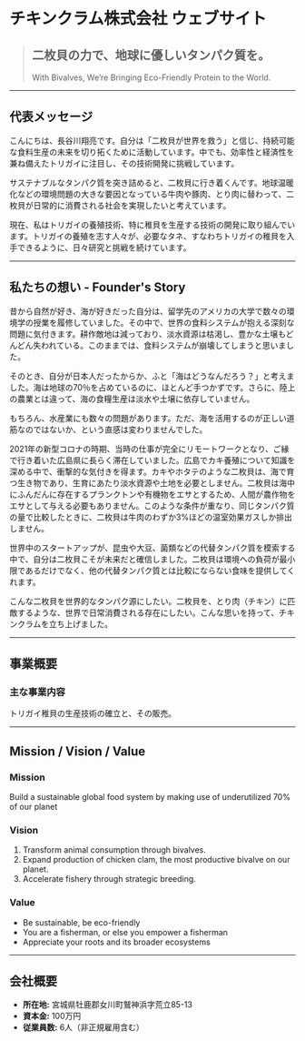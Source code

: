 # チキンクラム株式会社 ウェブサイト

> ## 二枚貝の力で、地球に優しいタンパク質を。
> With Bivalves, We’re Bringing Eco-Friendly Protein to the World.

---

## 代表メッセージ

こんにちは、長谷川翔亮です。自分は「二枚貝が世界を救う」と信じ、持続可能な食料生産の未来を切り拓くために活動しています。中でも、効率性と経済性を兼ね備えたトリガイに注目し、その技術開発に挑戦しています。

サステナブルなタンパク質を突き詰めると、二枚貝に行き着くんです。地球温暖化などの環境問題の大きな要因となっている牛肉や豚肉、とり肉に替わって、二枚貝が日常的に消費される社会を実現したいと考えています。

現在、私はトリガイの養殖技術、特に稚貝を生産する技術の開発に取り組んでいます。トリガイの養殖を志す人々が、必要なタネ、すなわちトリガイの稚貝を入手できるように、日々研究と挑戦を続けています。

---

## 私たちの想い - Founder's Story

昔から自然が好き、海が好きだった自分は、留学先のアメリカの大学で数々の環境学の授業を履修していました。その中で、世界の食料システムが抱える深刻な問題に気付きます。耕作敵地は減っており、淡水資源は枯渇し、豊かな土壌もどんどん失われている。このままでは、食料システムが崩壊してしまうと思いました。

そのとき、自分が日本人だったからか、ふと「海はどうなんだろう？」と考えました。海は地球の70％を占めているのに、ほとんど手つかずです。さらに、陸上の農業とは違って、海の食糧生産は淡水や土壌に依存していません。

もちろん、水産業にも数々の問題があります。ただ、海を活用するのが正しい道筋なのではないか、という直感は変わりませんでした。

2021年の新型コロナの時期、当時の仕事が完全にリモートワークとなり、ご縁で行き着いた広島県に長らく滞在していました。広島でカキ養殖について知識を深める中で、衝撃的な気付きを得ます。カキやホタテのような二枚貝は、海で育つ生き物であり、生育にあたり淡水資源や土地を必要としません。二枚貝は海中にふんだんに存在するプランクトンや有機物をエサとするため、人間が農作物をエサとして与える必要もありません。このような条件が重なり、同じタンパク質の量で比較したときに、二枚貝は牛肉のわずか3%ほどの温室効果ガスしか排出しません。

世界中のスタートアップが、昆虫や大豆、菌類などの代替タンパク質を模索する中で、自分は二枚貝こそが未来だと確信しました。二枚貝は環境への負荷が最小限であるだけでなく、他の代替タンパク質とは比較にならない食味を提供してくれます。

こんな二枚貝を世界的なタンパク源にしたい。二枚貝を、とり肉（チキン）に匹敵するような、世界で日常消費される存在にしたい。こんな思いを持って、チキンクラムを立ち上げました。

---

## 事業概要

### 主な事業内容
トリガイ稚貝の生産技術の確立と、その販売。

---

## Mission / Vision / Value

### Mission
Build a sustainable global food system by making use of underutilized 70% of our planet

### Vision
1.  Transform animal consumption through bivalves.
2.  Expand production of chicken clam, the most productive bivalve on our planet.
3.  Accelerate fishery through strategic breeding.

### Value
* Be sustainable, be eco-friendly
* You are a fisherman, or else you empower a fisherman
* Appreciate your roots and its broader ecosystems

---

## 会社概要

* **所在地:** 宮城県牡鹿郡女川町鷲神浜字荒立85-13
* **資本金:** 100万円
* **従業員数:** 6人（非正規雇用含む）
